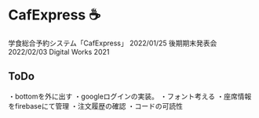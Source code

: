 # CafExpress :coffee:

学食総合予約システム「CafExpress」
2022/01/25 後期期末発表会
2022/02/03 Digital Works 2021

## ToDo
・bottomを外に出す
・googleログインの実装。
・フォント考える
・座席情報をfirebaseにて管理
・注文履歴の確認
・コードの可読性
